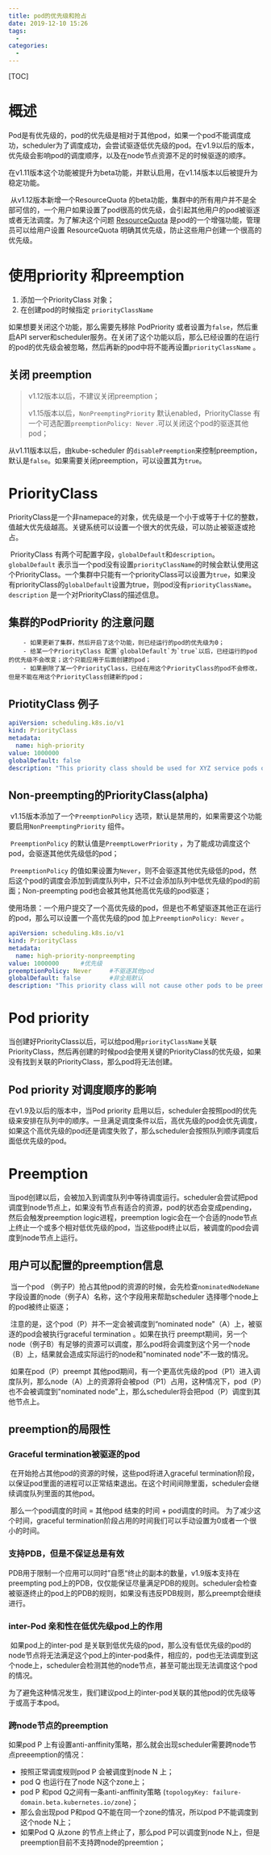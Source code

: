 ```yaml
---
title: pod的优先级和抢占
date: 2019-12-10 15:26
tags: 
  - 
categories: 
  - 
---
```


[TOC]



# 概述

​		Pod是有优先级的，pod的优先级是相对于其他pod，如果一个pod不能调度成功，scheduler为了调度成功，会尝试驱逐低优先级的pod。
​		在v1.9以后的版本，优先级会影响pod的调度顺序，以及在node节点资源不足的时候驱逐的顺序。

​	在v1.11版本这个功能被提升为beta功能，并默认启用，在v1.14版本以后被提升为稳定功能。

​	从v1.12版本新增一个ResourceQuota 的beta功能，集群中的所有用户并不是全部可信的，一个用户如果设置了pod很高的优先级，会引起其他用户的pod被驱逐或者无法调度。为了解决这个问题 [ResourceQuota](https://kubernetes.io/docs/concepts/policy/resource-quotas/) 是pod的一个增强功能，管理员可以给用户设置 ResourceQuota 明确其优先级，防止这些用户创建一个很高的优先级。

# 使用priority 和preemption

1. 添加一个PriorityClass 对象；
2. 在创建pod的时候指定 `priorityClassName` 

如果想要关闭这个功能，那么需要先移除 PodPriority 或者设置为`false`，然后重启API server和scheduler服务。在关闭了这个功能以后，那么已经设置的在运行的pod的优先级会被忽略，然后再新的pod中将不能再设置`priorityClassName` 。

## 关闭 preemption

> v1.12版本以后，不建议关闭preemption；
>
> v1.15版本以后，`NonPreemptingPriority` 默认enabled，PriorityClasse 有一个可选配置`preemptionPolicy: Never` .可以关闭这个pod的驱逐其他pod；

从v1.11版本以后，由kube-scheduler 的`disablePreemption`来控制preemption，默认是`false`。如果需要关闭preemption，可以设置其为`true`。

# PriorityClass 

​		PriorityClass是一个非namepace的对象，优先级是一个小于或等于十亿的整数，值越大优先级越高。关键系统可以设置一个很大的优先级，可以防止被驱逐或抢占。

​		PriorityClass 有两个可配置字段，`globalDefault`和`description`。`globalDefault` 表示当一个pod没有设置`priorityClassName`的时候会默认使用这个PriorityClass。一个集群中只能有一个priorityClass可以设置为`true`，如果没有priorityClass的`globalDefault`设置为true，则pod没有`priorityClassName`。`description` 是一个对PriorityClass的描述信息。

## 集群的PodPriority 的注意问题

		- 如果更新了集群，然后开启了这个功能，则已经运行的pod的优先级为0；
		- 给某一个PriorityClass 配置`globalDefault`为`true`以后，已经运行的pod的优先级不会改变；这个只能应用于后面创建的pod；
		- 如果删除了某一个PriorityClass，已经在用这个PriorityClass的pod不会修改，但是不能在用这个PriorityClass创建新的pod；

## PriotityClass 例子

```yaml
apiVersion: scheduling.k8s.io/v1
kind: PriorityClass
metadata:
  name: high-priority
value: 1000000
globalDefault: false
description: "This priority class should be used for XYZ service pods only."
```

## Non-preempting的PriorityClass(alpha)

​		v1.15版本添加了一个`PreemptionPolicy` 选项，默认是禁用的，如果需要这个功能要启用`NonPreemptingPriority` 组件。

​		`PreemptionPolicy` 的默认值是`PreemptLowerPriority` ，为了能成功调度这个pod，会驱逐其他优先级低的pod；

​		`PreemptionPolicy`  的值如果设置为`Never`，则不会驱逐其他优先级低的pod，然后这个pod的调度会添加到调度队列中，只不过会添加队列中低优先级的pod的前面；Non-preempting pod也会被其他其他高优先级的pod驱逐；

使用场景：一个用户提交了一个高优先级的pod，但是也不希望驱逐其他正在运行的pod，那么可以设置一个高优先级的pod 加上`PreemptionPolicy: Never`  。

```yaml
apiVersion: scheduling.k8s.io/v1
kind: PriorityClass
metadata:
  name: high-priority-nonpreempting
value: 1000000		#优先级
preemptionPolicy: Never		#不驱逐其他pod
globalDefault: false		#非全局默认
description: "This priority class will not cause other pods to be preempted."	#描述
```

# Pod priority

​		当创建好PriorityClass以后，可以给pod用`priorityClassName`关联PriorityClass，然后再创建的时候pod会使用关键的PriorityClass的优先级，如果没有找到关联的PriorityClass，那么pod将无法创建。

## Pod priority 对调度顺序的影响

在v1.9及以后的版本中，当Pod priority 启用以后，scheduler会按照pod的优先级来安排在队列中的顺序。一旦满足调度条件以后，高优先级的pod会优先调度，如果这个高优先级的pod还是调度失败了，那么scheduler会按照队列顺序调度后面低优先级的pod。

# Preemption

​		当pod创建以后，会被加入到调度队列中等待调度运行。scheduler会尝试把pod调度到node节点上，如果没有节点有适合的资源，pod的状态会变成pending，然后会触发preemption logic进程，preemption logic会在一个合适的node节点上终止一个或多个相对低优先级的pod，当这些pod终止以后，被调度的pod会调度到node节点上运行。

## 用户可以配置的preemption信息

​		当一个pod （例子P）抢占其他pod的资源的时候，会先检查`nominatedNodeName` 字段设置的node（例子A）名称，这个字段用来帮助scheduler 选择哪个node上的pod被终止驱逐；

​		注意的是，这个pod（P）并不一定会被调度到“nominated node"（A）上，被驱逐的pod会被执行graceful termination 。如果在执行 preempt期间，另一个node（例子B）有足够的资源可以调度，那么pod将会调度到这个另一个node（B）上，结果就会造成实际运行的node和"nominated node"不一致的情况。

​		如果在pod（P）preempt 其他pod期间，有一个更高优先级的pod（P1）进入调度队列，那么node（A）上的资源将会被pod（P1）占用，这种情况下，pod（P）也不会被调度到"nominated node"上，那么scheduler将会把pod（P）调度到其他节点上。

## preemption的局限性

### Graceful termination被驱逐的pod

​		在开始抢占其他pod的资源的时候，这些pod将进入graceful termination阶段，以保证pod里面的进程可以正常结束退出。在这个时间间隙里面，scheduler会继续调度队列里面的其他pod。

​		那么一个pod调度的时间 = 其他pod 结束的时间 + pod调度的时间。 为了减少这个时间，graceful termination阶段占用的时间我们可以手动设置为0或者一个很小的时间。

### 支持PDB，但是不保证总是有效

PDB用于限制一个应用可以同时”自愿“终止的副本的数量，v1.9版本支持在preempting pod上的PDB，仅仅能保证尽量满足PDB的规则。scheduler会检查被驱逐终止的pod上的PDB的规则，如果没有违反PDB规则，那么preempt会继续进行。

### inter-Pod 亲和性在低优先级pod上的作用

​		如果pod上的inter-pod 是关联到低优先级的pod，那么没有低优先级的pod的node节点将无法满足这个pod上的inter-pod条件，相应的，pod也无法调度到这个node上，scheduler会检测其他的node节点，甚至可能出现无法调度这个pod的情况。

为了避免这种情况发生，我们建议pod上的inter-pod关联的其他pod的优先级等于或高于本pod。

### 跨node节点的preemption

如果pod P 上有设置anti-anffinity策略，那么就会出现scheduler需要跨node节点preeemption的情况：

- 按照正常调度规则pod P 会被调度到node N 上；
- pod Q 也运行在了node N这个zone上；
- pod P 和pod Q之间有一条anti-anffinity策略 (`topologyKey: failure-domain.beta.kubernetes.io/zone`)；
- 那么会出现pod P和pod Q不能在同一个zone的情况，所以pod P不能调度到这个node N上；
- 如果Pod Q 从zone 的节点上终止了，那么pod P可以调度到node N上，但是preemption目前不支持跨node的preemtion；

